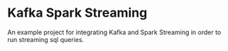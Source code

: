 # Kafka Spark Streaming 
An example project for integrating Kafka and Spark Streaming in order to run streaming sql queries. 
